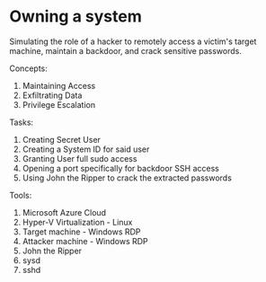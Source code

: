 # Owning a system
Simulating the role of a hacker to remotely access a victim's target machine, maintain a backdoor, and crack sensitive passwords.

Concepts:
1. Maintaining Access
2. Exfiltrating Data
3. Privilege Escalation

Tasks:
1. Creating Secret User
2. Creating a System ID for said user
3. Granting User full sudo access
4. Opening a port specifically for backdoor SSH access
5. Using John the Ripper to crack the extracted passwords

Tools:
1. Microsoft Azure Cloud
2. Hyper-V Virtualization - Linux
3. Target machine - Windows RDP
4. Attacker machine - Windows RDP
5. John the Ripper
6. sysd
7. sshd
